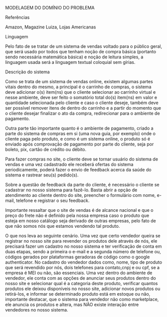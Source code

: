 MODELAGEM DO DOMÍNIO DO PROBLEMA 

 

 

Referências 

 

Amazon, Magazine Luiza, Lojas Americanas 

 

Linguagem 

Pelo fato de se tratar de um sistema de vendas voltado para o público geral, que será usado por todos que tenham noção de compra básica (portanto sendo necessária matemática básica) e noção de leitura simples, a linguagem usada será a linguagem textual coloquial sem gírias. 

 

Descrição do sistema 

 

Como se trata de um sistema de vendas online, existem algumas partes vitais dentro do mesmo, a principal é o carrinho de compras, o sistema deve adicionar o(s) item(ns) que o cliente selecionar ao carrinho virtual e nesse ambiente, deve ser feito o somatório total do(s) item(ns) em valor e quantidade selecionada pelo cliente e caso o cliente deseje, também deve ser possível remover itens de dentro do carrinho e a partir do momento que o cliente desejar finalizar o ato da compra, redirecionar para o ambiente de pagamento. 

Outra parte tão importante quanto é o ambiente de pagamento, criado a parte do sistema de compras em si (uma nova guia, por exemplo) onde o cliente paga pelo produto, e como é um sistema online, o produto só é enviado após comprovação de pagamento por parte do cliente, seja por boleto, pix, cartão de crédito ou débito. 

Para fazer compras no site, o cliente deve se tornar usuário do sistema de vendas e uma vez cadastrado ele receberá ofertas do sistema periodicamente, poderá fazer o envio de feedback acerca da saúde do sistema e rastrear seu(s) pedido(s). 

Sobre a questão de feedback da parte do cliente, é necessário o cliente se cadastrar no nosso sistema para fazê-lo. Basta abrir a opção de atendimento ao cliente dentro do site, preencher o formulário com nome, e-mail, telefone e registrar o seu feedback. 

Importante ressaltar que o site de vendas é de alcance nacional e que o preço do frete não é definido pela nossa empresa caso o produto que esteja em nosso catálogo seja derivado de outras empresas, pelo fato de que não somos nós que estamos vendendo tal produto. 

O que nos leva ao seguinte cenário. Uma vez que certo vendedor queira se registrar no nosso site para revender os produtos dele através de nós, ele precisará fazer um cadastro no nosso sistema e ter verificação de conta em duas etapas, sendo a primeira o e-mail e a segunda número de telefone ou, códigos gerados por plataformas geradoras de código como o google authenticator. No cadastro do vendedor dados como, nome, tipo de produto que será revendido por nós, dois telefones para contato,cnpj e ou cpf, se a empresa é MEI ou não, são essenciais. Uma vez dentro do ambiente de vendedor, ele conta com as opções de anunciar seus produtos dentro do nosso site e selecionar qual é a categoria deste produto, verificar quantos produtos ele deixou disponíveis no nosso site, adicionar novos produtos ou retirá-los, e informar se determinado produto está em estoque ou não, importante destacar, que o sistema para vendedor não como marketplace, ele anuncia os produtos e altera, mas NÃO existe interação entre vendedores no nosso sistema. 